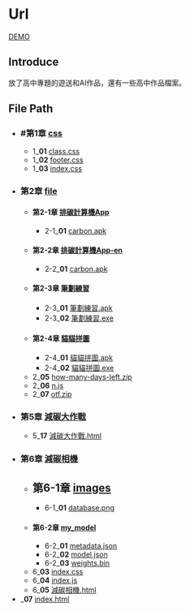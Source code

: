 # Url

[DEMO](https://lucashsu95.github.io/url/)

## Introduce

放了高中專題的遊送和AI作品，還有一些高中作品檔案。

## File Path

- ### #第1章 [css](css)
    - 1_**01** [class.css](css/class.css)
    - 1_**02** [footer.css](css/footer.css)
    - 1_**03** [index.css](css/index.css)
- ### 第2章 [file](file)
    - #### 第2-1章 [排碳計算機App](file/排碳計算機App)
        - 2-1_**01** [carbon.apk](file/排碳計算機App/carbon.apk)
    - #### 第2-2章 [排碳計算機App-en](file/排碳計算機App-en)
        - 2-2_**01** [carbon.apk](file/排碳計算機App-en/carbon.apk)
    - #### 第2-3章 [筆劃練習](file/筆劃練習)
        - 2-3_**01** [筆劃練習.apk](file/筆劃練習/筆劃練習.apk)
        - 2-3_**02** [筆劃練習.exe](file/筆劃練習/筆劃練習.exe)
    - #### 第2-4章 [貓貓拼圖](file/貓貓拼圖)
        - 2-4_**01** [貓貓拼圖.apk](file/貓貓拼圖/貓貓拼圖.apk)
        - 2-4_**02** [貓貓拼圖.exe](file/貓貓拼圖/貓貓拼圖.exe)
    - 2_**05** [how-many-days-left.zip](file/how-many-days-left.zip)
    - 2_**06** [n.js](file/n.js)
    - 2_**07** [otf.zip](file/otf.zip)
- ### 第5章 [減碳大作戰](減碳大作戰)
    - 5_**17** [減碳大作戰.html](減碳大作戰/減碳大作戰.html)
- ### 第6章 [減碳相機](減碳相機)
    - ## 第6-1章 [images](減碳相機/images)
        - 6-1_**01** [database.png](減碳相機/images/database.png)
    - #### 第6-2章 [my_model](減碳相機/my_model)
        - 6-2_**01** [metadata.json](減碳相機/my_model/metadata.json)
        - 6-2_**02** [model.json](減碳相機/my_model/model.json)
        - 6-2_**03** [weights.bin](減碳相機/my_model/weights.bin)
    - 6_**03** [index.css](減碳相機/index.css)
    - 6_**04** [index.js](減碳相機/index.js)
    - 6_**05** [減碳相機.html](減碳相機/減碳相機.html)
- _**07** [index.html](index.html)
